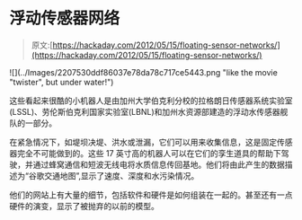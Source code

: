 # 浮动传感器网络

> 原文:[https://hackaday.com/2012/05/15/floating-sensor-networks/](https://hackaday.com/2012/05/15/floating-sensor-networks/)

![](../Images/2207530ddf86037e78da78c717ce5443.png "like the movie "twister", but under water!")

这些看起来很酷的小机器人是由加州大学伯克利分校的拉格朗日传感器系统实验室(LSSL)、劳伦斯伯克利国家实验室(LBNL)和加州水资源部建造的浮动水传感器舰队的一部分。

在紧急情况下，如堤坝决堤、洪水或泄漏，它们可以用来收集信息，这是固定传感器完全不可能做到的。这些 17 英寸高的机器人可以在它们的孪生道具的帮助下驾驶，并通过蜂窝通信和短波无线电将水质信息传回基地。他们将由此产生的数据描述为“谷歌交通地图”,显示了速度、深度和水污染情况。

他们的网站上有大量的细节，包括软件和硬件是如何组装在一起的。甚至还有一点硬件的演变，显示了被抛弃的以前的模型。